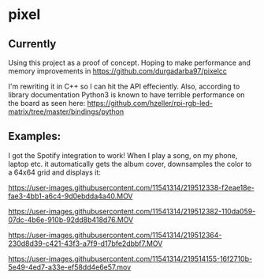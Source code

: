 # pixel

## Currently 
Using this project as a proof of concept. Hoping to make performance and memory improvements in 
https://github.com/durgadarba97/pixelcc

I'm rewriting it in C++ so I can hit the API effeciently. Also, according to library documentation 
Python3 is known to have terrible performance on the board as seen here:
https://github.com/hzeller/rpi-rgb-led-matrix/tree/master/bindings/python


## Examples:


I got the Spotify integration to work! When I play a song, on my phone, laptop etc. it automatically gets the album cover, 
downsamples the color to a 64x64 grid and displays it:

https://user-images.githubusercontent.com/11541314/219512338-f2eae18e-fae3-4bb1-a6c4-9d0ebdda4a40.MOV

https://user-images.githubusercontent.com/11541314/219512382-110da059-07dc-4b6e-910b-92dd8b418d76.MOV

https://user-images.githubusercontent.com/11541314/219512364-230d8d39-c421-43f3-a7f9-d17bfe2dbbf7.MOV

https://user-images.githubusercontent.com/11541314/219514155-16f2710b-5e49-4ed7-a33e-ef58dd4e6e57.mov

